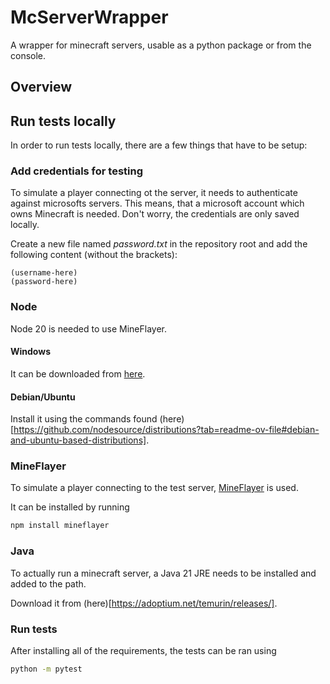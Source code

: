 # McServerWrapper

A wrapper for minecraft servers, usable as a python package or from the console.

## Overview

## Run tests locally

In order to run tests locally, there are a few things that have to be setup:

### Add credentials for testing

To simulate a player connecting ot the server, it needs to authenticate against microsofts servers. This means, that a microsoft account which owns Minecraft is needed. Don't worry, the credentials are only saved locally.

Create a new file named *password.txt* in the repository root and add the following content (without the brackets):
```
(username-here)
(password-here)
```

### Node

Node 20 is needed to use MineFlayer.

#### Windows

It can be downloaded from [here](https://nodejs.org/en/download).

#### Debian/Ubuntu

Install it using the commands found (here)[https://github.com/nodesource/distributions?tab=readme-ov-file#debian-and-ubuntu-based-distributions].

### MineFlayer

To simulate a player connecting to the test server, [MineFlayer](https://github.com/PrismarineJS/mineflayer) is used.

It can be installed by running
```bash
npm install mineflayer
```

### Java

To actually run a minecraft server, a Java 21 JRE needs to be installed and added to the path.

Download it from (here)[https://adoptium.net/temurin/releases/].

### Run tests

After installing all of the requirements, the tests can be ran using
```bash
python -m pytest
```

